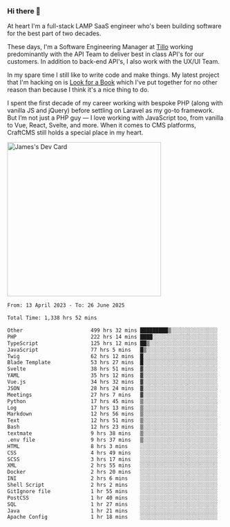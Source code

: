 ### Hi there 👋

<!--
**JamesNock/JamesNock** is a ✨ _special_ ✨ repository because its `README.md` (this file) appears on your GitHub profile.

Here are some ideas to get you started:

- 🔭 I’m currently working on ...
- 🌱 I’m currently learning ...
- 👯 I’m looking to collaborate on ...
- 🤔 I’m looking for help with ...
- 💬 Ask me about ...
- 📫 How to reach me: ...
- 😄 Pronouns: ...
- ⚡ Fun fact: ...
-->
At heart I'm a full-stack LAMP SaaS engineer who's been building software for the best part of two decades.

These days, I'm a Software Engineering Manager at [Tillo](https://www.tillo.io/) working predominantly with the API Team to deliver best in class API's for our customers. In addition to back-end API's, I also work with the UX/UI Team.

In my spare time I still like to write code and make things. My latest project that I'm hacking on is [Look for a Book](https://www.lookforabook.co.uk/) which I've put together for no other reason than because I think it's a nice thing to do.

I spent the first decade of my career working with bespoke PHP (along with vanilla JS and jQuery) before settling on Laravel as my go-to framework. But I’m not just a PHP guy — I love working with JavaScript too, from vanilla to Vue, React, Svelte, and more. When it comes to CMS platforms, CraftCMS still holds a special place in my heart.

<a href="https://app.daily.dev/h2onock"><img src="https://api.daily.dev/devcards/v2/XQraFlxE3JPWOlcSuOB2K.png?type=default&r=18u" width="356" alt="James's Dev Card"/></a>

<!--START_SECTION:waka-->

```txt
From: 13 April 2023 - To: 26 June 2025

Total Time: 1,338 hrs 52 mins

Other                      499 hrs 32 mins █████████▒░░░░░░░░░░░░░░░   37.31 %
PHP                        222 hrs 14 mins ████░░░░░░░░░░░░░░░░░░░░░   16.60 %
TypeScript                 125 hrs 12 mins ██▒░░░░░░░░░░░░░░░░░░░░░░   09.35 %
JavaScript                 77 hrs 5 mins   █▒░░░░░░░░░░░░░░░░░░░░░░░   05.76 %
Twig                       62 hrs 12 mins  █░░░░░░░░░░░░░░░░░░░░░░░░   04.65 %
Blade Template             53 hrs 27 mins  █░░░░░░░░░░░░░░░░░░░░░░░░   03.99 %
Svelte                     38 hrs 51 mins  ▓░░░░░░░░░░░░░░░░░░░░░░░░   02.90 %
YAML                       35 hrs 12 mins  ▓░░░░░░░░░░░░░░░░░░░░░░░░   02.63 %
Vue.js                     34 hrs 32 mins  ▓░░░░░░░░░░░░░░░░░░░░░░░░   02.58 %
JSON                       28 hrs 24 mins  ▓░░░░░░░░░░░░░░░░░░░░░░░░   02.12 %
Meetings                   27 hrs 7 mins   ▓░░░░░░░░░░░░░░░░░░░░░░░░   02.03 %
Python                     17 hrs 45 mins  ▒░░░░░░░░░░░░░░░░░░░░░░░░   01.33 %
Log                        17 hrs 13 mins  ▒░░░░░░░░░░░░░░░░░░░░░░░░   01.29 %
Markdown                   12 hrs 56 mins  ▒░░░░░░░░░░░░░░░░░░░░░░░░   00.97 %
Text                       12 hrs 51 mins  ▒░░░░░░░░░░░░░░░░░░░░░░░░   00.96 %
Bash                       12 hrs 23 mins  ▒░░░░░░░░░░░░░░░░░░░░░░░░   00.93 %
textmate                   9 hrs 38 mins   ▒░░░░░░░░░░░░░░░░░░░░░░░░   00.72 %
.env file                  9 hrs 37 mins   ▒░░░░░░░░░░░░░░░░░░░░░░░░   00.72 %
HTML                       8 hrs 3 mins    ░░░░░░░░░░░░░░░░░░░░░░░░░   00.60 %
CSS                        4 hrs 49 mins   ░░░░░░░░░░░░░░░░░░░░░░░░░   00.36 %
SCSS                       3 hrs 17 mins   ░░░░░░░░░░░░░░░░░░░░░░░░░   00.25 %
XML                        2 hrs 55 mins   ░░░░░░░░░░░░░░░░░░░░░░░░░   00.22 %
Docker                     2 hrs 20 mins   ░░░░░░░░░░░░░░░░░░░░░░░░░   00.18 %
INI                        2 hrs 6 mins    ░░░░░░░░░░░░░░░░░░░░░░░░░   00.16 %
Shell Script               2 hrs 2 mins    ░░░░░░░░░░░░░░░░░░░░░░░░░   00.15 %
GitIgnore file             1 hr 55 mins    ░░░░░░░░░░░░░░░░░░░░░░░░░   00.14 %
PostCSS                    1 hr 40 mins    ░░░░░░░░░░░░░░░░░░░░░░░░░   00.12 %
SQL                        1 hr 27 mins    ░░░░░░░░░░░░░░░░░░░░░░░░░   00.11 %
Java                       1 hr 21 mins    ░░░░░░░░░░░░░░░░░░░░░░░░░   00.10 %
Apache Config              1 hr 18 mins    ░░░░░░░░░░░░░░░░░░░░░░░░░   00.10 %
```

<!--END_SECTION:waka-->
